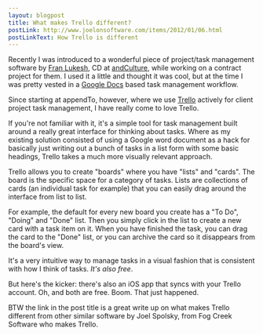 ```yaml
---
layout: blogpost
title: What makes Trello different?
postLink: http://www.joelonsoftware.com/items/2012/01/06.html
postLinkText: How Trello is different
---
```


<p>Recently I was introduced to a wonderful piece of project/task management software by <a href="https://twitter.com/#!/flukesh">Fran Lukesh</a>, CD at <a href="http://andculture.com/">andCulture</a>, while working on a contract project for them. I used it a little and thought it was cool, but at the time I was pretty vested in a <a href="http://docs.google.com">Google Docs</a> based task management workflow.</p>

<p>Since starting at appendTo, however, where we use <a href="https://trello.com/">Trello</a> actively for client project task management, I have really come to love Trello.</p>

<p>If you're not familiar with it, it's a simple tool for task management built around a really great interface for thinking about tasks. Where as my existing solution consisted of using a Google word document as a hack for basically just writing out a bunch of tasks in a list form with some basic headings, Trello takes a much more visually relevant approach.</p>

<p>Trello allows you to create "boards" where you have "lists" and "cards". The board is the specific space for a category of tasks. Lists are collections of cards (an individual task for example) that you can easily drag around the interface from list to list.</p>

<p>For example, the default for every new board you create has a "To Do", "Doing" and "Done" list. Then you simply click in the list to create a new card with a task item on it. When you have finished the task, you can drag the card to the "Done" list, or you can archive the card so it disappears from the board's view.</p>

<p>It's a very intuitive way to manage tasks in a visual fashion that is consistent with how I think of tasks. <em>It's also free</em>.</p>

<p>But here's the kicker: there's also an iOS app that syncs with your Trello account. Oh, and both are free. Boom. That just happened.</p>

<p class="disclaimer">BTW the link in the post title is a great write up on what makes Trello different from other similar software by Joel Spolsky, from Fog Creek Software who makes Trello.</p>